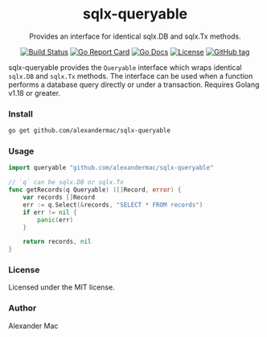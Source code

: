 <p align="center">
  <h1 align="center">sqlx-queryable</h1>
  <p align="center">Provides an interface for identical sqlx.DB and sqlx.Tx methods.</p>
  <p align="center">
    <a href="https://github.com/alexandermac/sqlx-queryable/actions/workflows/ci.yml?query=branch%3Amaster"><img src="https://github.com/alexandermac/sqlx-queryable/actions/workflows/ci.yml/badge.svg" alt="Build Status"></a>
    <a href="https://goreportcard.com/report/github.com/alexandermac/sqlx-queryable"><img src="https://goreportcard.com/badge/github.com/alexandermac/sqlx-queryable" alt="Go Report Card"></a>
    <a href="https://pkg.go.dev/github.com/alexandermac/sqlx-queryable"><img src="https://pkg.go.dev/badge/github.com/alexandermac/sqlx-queryable.svg" alt="Go Docs"></a>
    <a href="LICENSE"><img src="https://img.shields.io/github/license/alexandermac/sqlx-queryable.svg" alt="License"></a>
    <a href="https://img.shields.io/github/v/tag/alexandermac/gosu"><img src="https://img.shields.io/github/v/tag/alexandermac/gosu" alt="GitHub tag"></a>
  </p>
</p>

sqlx-queryable provides the `Queryable` interface which wraps identical `sqlx.DB` and `sqlx.Tx` methods. The interface can be used when a function performs a database query directly or under a transaction.
Requires Golang v1.18 or greater.

### Install
```sh
go get github.com/alexandermac/sqlx-queryable
```

### Usage
```go
import queryable "github.com/alexandermac/sqlx-queryable"

// `q` can be sqlx.DB or sqlx.Tx
func getRecords(q Queryable) ([]Record, error) {
	var records []Record
	err := q.Select(&records, "SELECT * FROM records")
	if err != nil {
		panic(err)
	}

	return records, nil
}
```

### License
Licensed under the MIT license.

### Author
Alexander Mac
